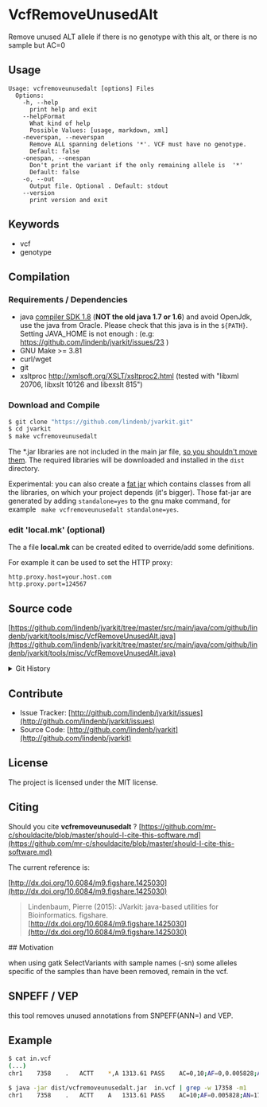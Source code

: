 # VcfRemoveUnusedAlt

Remove unused ALT allele if there is no genotype with this alt, or there is no sample but AC=0


## Usage

```
Usage: vcfremoveunusedalt [options] Files
  Options:
    -h, --help
      print help and exit
    --helpFormat
      What kind of help
      Possible Values: [usage, markdown, xml]
    -neverspan, --neverspan
      Remove ALL spanning deletions '*'. VCF must have no genotype.
      Default: false
    -onespan, --onespan
      Don't print the variant if the only remaining allele is  '*'
      Default: false
    -o, --out
      Output file. Optional . Default: stdout
    --version
      print version and exit

```


## Keywords

 * vcf
 * genotype


## Compilation

### Requirements / Dependencies

* java [compiler SDK 1.8](http://www.oracle.com/technetwork/java/index.html) (**NOT the old java 1.7 or 1.6**) and avoid OpenJdk, use the java from Oracle. Please check that this java is in the `${PATH}`. Setting JAVA_HOME is not enough : (e.g: https://github.com/lindenb/jvarkit/issues/23 )
* GNU Make >= 3.81
* curl/wget
* git
* xsltproc http://xmlsoft.org/XSLT/xsltproc2.html (tested with "libxml 20706, libxslt 10126 and libexslt 815")


### Download and Compile

```bash
$ git clone "https://github.com/lindenb/jvarkit.git"
$ cd jvarkit
$ make vcfremoveunusedalt
```

The *.jar libraries are not included in the main jar file, [so you shouldn't move them](https://github.com/lindenb/jvarkit/issues/15#issuecomment-140099011 ).
The required libraries will be downloaded and installed in the `dist` directory.

Experimental: you can also create a [fat jar](https://stackoverflow.com/questions/19150811/) which contains classes from all the libraries, on which your project depends (it's bigger). Those fat-jar are generated by adding `standalone=yes` to the gnu make command, for example ` make vcfremoveunusedalt standalone=yes`.

### edit 'local.mk' (optional)

The a file **local.mk** can be created edited to override/add some definitions.

For example it can be used to set the HTTP proxy:

```
http.proxy.host=your.host.com
http.proxy.port=124567
```
## Source code 

[https://github.com/lindenb/jvarkit/tree/master/src/main/java/com/github/lindenb/jvarkit/tools/misc/VcfRemoveUnusedAlt.java](https://github.com/lindenb/jvarkit/tree/master/src/main/java/com/github/lindenb/jvarkit/tools/misc/VcfRemoveUnusedAlt.java)


<details>
<summary>Git History</summary>

```
Wed Dec 20 15:17:02 2017 +0100 ; prettysam with VCF file ; https://github.com/lindenb/jvarkit/commit/b87d8f2413a2b5765b1560da800dbf3fe30c8701
Wed Dec 20 09:20:51 2017 +0100 ; fix vcfremoveunusedalt ; https://github.com/lindenb/jvarkit/commit/02b15e77bdd681fafa9da32a5ee602f9a0345975
Tue Dec 19 19:36:40 2017 +0100 ; VcfRemoveUnusedAlt ; https://github.com/lindenb/jvarkit/commit/ce5bb48bf7ee51d8d70a0f779f08556ee07c82f3
```

</details>

## Contribute

- Issue Tracker: [http://github.com/lindenb/jvarkit/issues](http://github.com/lindenb/jvarkit/issues)
- Source Code: [http://github.com/lindenb/jvarkit](http://github.com/lindenb/jvarkit)

## License

The project is licensed under the MIT license.

## Citing

Should you cite **vcfremoveunusedalt** ? [https://github.com/mr-c/shouldacite/blob/master/should-I-cite-this-software.md](https://github.com/mr-c/shouldacite/blob/master/should-I-cite-this-software.md)

The current reference is:

[http://dx.doi.org/10.6084/m9.figshare.1425030](http://dx.doi.org/10.6084/m9.figshare.1425030)

> Lindenbaum, Pierre (2015): JVarkit: java-based utilities for Bioinformatics. figshare.
> [http://dx.doi.org/10.6084/m9.figshare.1425030](http://dx.doi.org/10.6084/m9.figshare.1425030)


## Motivation

when using gatk SelectVariants with sample names (-sn) some alleles specific of the samples than have been removed, remain in the vcf.

## SNPEFF / VEP

this tool removes unused annotations from SNPEFF(ANN=) and VEP.

## Example

```bash
$ cat in.vcf
(...)
chr1	7358	.	ACTT	*,A	1313.61	PASS	AC=0,10;AF=0,0.005828;AN=1716

$ java -jar dist/vcfremoveunusedalt.jar  in.vcf | grep -w 17358 -m1
chr1	7358	.	ACTT	A	1313.61	PASS	AC=10;AF=0.005828;AN=1716
```

